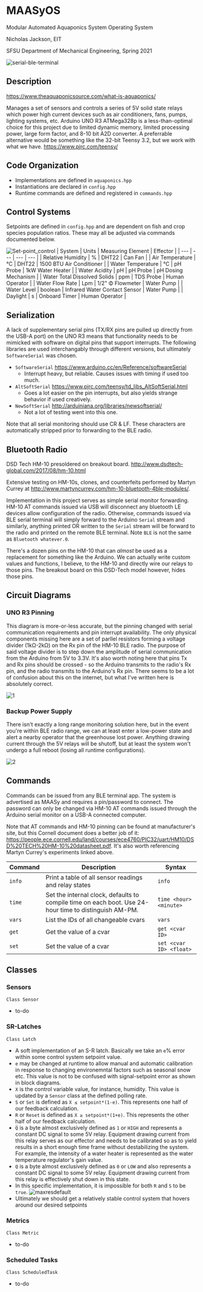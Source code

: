 # MAASyOS
Modular Automated Aquaponics System Operating System

Nicholas Jackson, EIT

SFSU Department of Mechanical Engineering, Spring 2021

![serial-ble-terminal](https://user-images.githubusercontent.com/80596121/111042939-992c2c80-83f4-11eb-8c24-d73a0afcbe69.jpg)

## Description
https://www.theaquaponicsource.com/what-is-aquaponics/

Manages a set of sensors and controls a series of 5V solid state relays which power high current devices such as air conditioners, fans, pumps, lighting systems, etc. Arduino UNO R3 ATMega328p is a less-than-optimal choice for this project due to limited dynamic memory, limited processing power, large form factor, and 8-10 bit A2D converter. A preferrable alternative would be something like the 32-bit Teensy 3.2, but we work with what we have. https://www.pjrc.com/teensy/

## Code Organization
- Implementations are defined in `aquaponics.hpp`
- Instantiations are declared in `config.hpp`
- Runtime commands are defined and registered in `commands.hpp`

## Control Systems
Setpoints are defined in `config.hpp` and are dependent on fish and crop species population ratios. These may all be adjusted via commands documented below.

![Set-point_control](https://user-images.githubusercontent.com/80596121/111044026-f0cd9680-83fa-11eb-96c2-f8cf8ae445cd.png)
| System | Units | Measuring Element | Effector |
| --- | --- | --- | --- |
| Relative Humidity | % | DHT22 | Can Fan |
| Air Temperature | °C | DHT22 | 1500 BTU Air Conditioner |
| Water Temperature | °C | pH Probe | 1kW Water Heater |
| Water Acidity | pH | pH Probe | pH Dosing Mechanism |
| Water Total Dissolved Solids | ppm | TDS Probe | Human Operator |
| Water Flow Rate | Lpm | 1/2" Φ Flowmeter | Water Pump |
| Water Level | boolean | Infrared Water Contact Sensor | Water Pump |
| Daylight | s | Onboard Timer | Human Operator |

## Serialization
A lack of supplementary serial pins (TX/RX pins are pulled up directly from the USB-A port) on the UNO R3 means that functionality needs to be mimicked with software on digital pins that support interrupts. The following libraries are used interchangably through different versions, but ultimately `SoftwareSerial` was chosen.
- `SoftwareSerial` https://www.arduino.cc/en/Reference/softwareSerial
  - Interrupt heavy, but reliable. Causes issues with timing if used too much.
- `AltSoftSerial` https://www.pjrc.com/teensy/td_libs_AltSoftSerial.html
  - Goes a lot easier on the pin interrupts, but also yields strange behavior if used creatively.
- `NewSoftSerial` http://arduiniana.org/libraries/newsoftserial/
  - Not a lot of testing went into this one.

Note that all serial monitoring should use CR & LF. These characters are automatically stripped prior to forwarding to the BLE radio.

## Bluetooth Radio
DSD Tech HM-10 presoldered on breakout board. http://www.dsdtech-global.com/2017/08/hm-10.html

Extensive testing on HM-10s, clones, and counterfeits performed by Martyn Currey at http://www.martyncurrey.com/hm-10-bluetooth-4ble-modules/.

Implementation in this project serves as simple serial monitor forwarding. HM-10 AT commands issued via USB will disconnect any bluetooth LE devices allow configuration of the radio. Otherwise, commands issued via BLE serial terminal will simply forward to the Arduino `Serial` stream and similarly, anything printed OR written to the `Serial` stream will be forward to the radio and printed on the remote BLE terminal. Note `BLE` is not the same as `Bluetooth whatever.0`.

There's a dozen pins on the HM-10 that can *almost* be used as a replacement for something like the Arduino. We can actually write custom values and functions, I believe, to the HM-10 and directly wire our relays to those pins. The breakout board on this DSD-Tech model however, hides those pins.

## Circuit Diagrams
### UNO R3 Pinning
This diagram is more-or-less accurate, but the pinning changed with serial communication requirements and pin interrupt availability. The only physical components missing here are a set of parllel resistors forming a voltage divider (1kΩ-2kΩ) on the Rx pin of the HM-10 BLE radio. The purpose of said voltage divider is to step down the amplitude of serial communication from the Arduino from 5V to 3.3V. It's also worth noting here that pins Tx and Rx pins should be crossed - so the Arduino transmits to the radio's Rx pin, and the radio transmits to the Arduino's Rx pin. There seems to be a lot of confusion about this on the internet, but what I've written here is absolutely correct.

![1](https://user-images.githubusercontent.com/80596121/111043089-8d8d3580-83f5-11eb-9b2e-712eb2f71693.png)

### Backup Power Supply
There isn't exactly a long range monitoring solution here, but in the event you're within BLE radio range, we can at least enter a low-power state and alert a nearby operator that the greenhouse lost power. Anything drawing current through the 5V relays will be shutoff, but at least the system won't undergo a full reboot (losing all runtime configurations).

![2](https://user-images.githubusercontent.com/80596121/111043093-90882600-83f5-11eb-9585-f6b5740079a1.jpg)

## Commands
Commands can be issued from any BLE terminal app. The system is advertised as MAASy and requires a pin/password to connect. The password can only be changed via HM-10 AT commands issued through the Arduino serial monitor on a USB-A connected computer.

Note that AT commands and HM-10 pinning can be found at manufacturer's site, but this Cornell document does a better job of it: https://people.ece.cornell.edu/land/courses/ece4760/PIC32/uart/HM10/DSD%20TECH%20HM-10%20datasheet.pdf. It's also worth referencing Martyn Currey's experiments linked above.

| Command | Description | Syntax |
| :--- | --- | --- |
| `info` | Print a table of all sensor readings and relay states | `info` |
| `time` | Set the internal clock, defaults to compile time on each boot. Use 24-hour time to distinguish AM-PM. | `time <hour> <minute>` |
| `vars` | List the IDs of all changeable cvars | `vars` |
| `get` | Get the value of a cvar | `get <cvar ID>` |
| `set` | Set the value of a cvar | `set <cvar ID> <float>` |

## Classes
### Sensors
`Class Sensor`
- to-do
### SR-Latches
`Class Latch`
- A soft implementation of an S-R latch. Basically we take an `e`% error within some control system setpoint value.
- `e` may be changed at runtime to allow manual and automatic calibration in response to changing environemntal factors such as seasonal snow etc. This value is not to be confused with signal-setpoint error as shown in block diagrams.
- `X` is the control variable value, for instance, humidity. This value is updated by a `Sensor` class at the defined polling rate.
- `S` or `Set` is defined as `X ≤ setpoint*(1-e)`. This represents one half of our feedback calculation.
- `R` or `Reset` is defined as `X ≥ setpoint*(1+e)`. This represents the other half of our feedback calculation.
- `Q̅` is a byte almost exclusively defined as `1` or `HIGH` and represents a constant DC signal to some 5V relay. Equipment drawing current from this relay serves as our effector and needs to be calibrated so as to yield results in a short enough time frame without destabilizing the system. For example, the intensity of a water heater is represented as the water temperature regulator's gain value. 
- `Q` is a byte almost exclusively defined as `0` or `LOW` and also represents a constant DC signal to some 5V relay. Equipment drawing current from this relay is effectively shut down in this state.
- In this specific implementation, it is impossible for both `R` and `S` to be `true`.
![maxresdefault](https://user-images.githubusercontent.com/80596121/111043682-a2b79380-83f8-11eb-90d0-d859a94d069a.jpg)
- Ultimately we should get a relatively stable control system that hovers around our desired setpoints
### Metrics
`Class Metric`
- to-do
### Scheduled Tasks
`Class ScheduledTask`
- to-do

